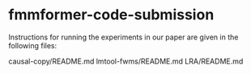 # fmmformer-code-submission
Instructions for running the experiments in our paper are given in the following files:

causal-copy/README.md
lmtool-fwms/README.md
LRA/README.md
